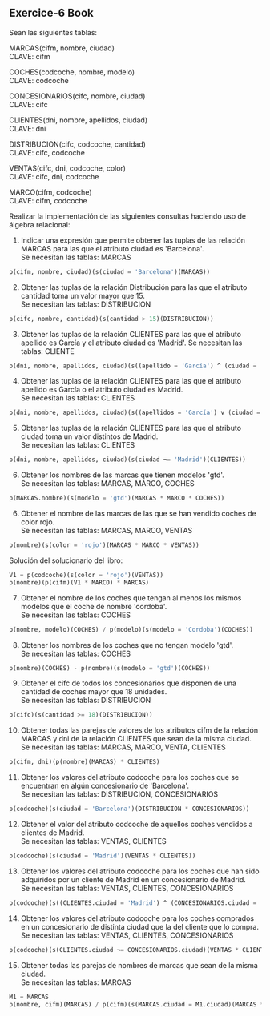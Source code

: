 ## Exercice-6 Book

Sean las siguientes tablas:

MARCAS(cifm, nombre, ciudad)\
CLAVE: cifm

COCHES(codcoche, nombre, modelo)\
CLAVE: codcoche

CONCESIONARIOS(cifc, nombre, ciudad)\
CLAVE: cifc

CLIENTES(dni, nombre, apellidos, ciudad)\
CLAVE: dni

DISTRIBUCION(cifc, codcoche, cantidad)\
CLAVE: cifc, codcoche

VENTAS(cifc, dni, codcoche, color)\
CLAVE: cifc, dni, codcoche

MARCO(cifm, codcoche)\
CLAVE: cifm, codcoche

Realizar la implementación de las siguientes consultas haciendo uso de álgebra relacional:

1) Indicar una expresión que permite obtener las tuplas de las relación MARCAS para las que el atributo ciudad es
'Barcelona'.\
Se necesitan las tablas: MARCAS
```sql
p(cifm, nombre, ciudad)(s(ciudad = 'Barcelona')(MARCAS))
```

2) Obtener las tuplas de la relación Distribución para las que el atributo cantidad toma un valor mayor que 15.\
Se necesitan las tablas: DISTRIBUCION
```sql
p(cifc, nombre, cantidad)(s(cantidad > 15)(DISTRIBUCION))
```

3) Obtener las tuplas de la relación CLIENTES para las que el atributo apellido es García y el atributo ciudad es
'Madrid'.
Se necesitan las tablas: CLIENTE
```sql
p(dni, nombre, apellidos, ciudad)(s((apellido = 'García') ^ (ciudad = 'Madrid'))(CLIENTES))
```

4) Obtener las tuplas de la relación CLIENTES para las que el atributo apellido es García o el atributo ciudad es
Madrid.\
Se necesitan las tablas: CLIENTES
```sql
p(dni, nombre, apellidos, ciudad)(s((apellidos = 'García') v (ciudad = 'Madrid'))(CLIENTES))
```

5) Obtener las tuplas de la relación CLIENTES para las que el atributo ciudad toma un valor distintos de Madrid.\
Se necesitan las tablas: CLIENTES
```sql
p(dni, nombre, apellidos, ciudad)(s(ciudad ¬= 'Madrid')(CLIENTES))
```

6) Obtener los nombres de las marcas que tienen modelos 'gtd'.\
Se necesitan las tablas: MARCAS, MARCO, COCHES
```sql
p(MARCAS.nombre)(s(modelo = 'gtd')(MARCAS * MARCO * COCHES))
```

6) Obtener el nombre de las marcas de las que se han vendido coches de color rojo.\
Se necesitan las tablas: MARCAS, MARCO, VENTAS
```sql
p(nombre)(s(color = 'rojo')(MARCAS * MARCO * VENTAS))
```

Solución del solucionario del libro:
```sql
V1 = p(codcoche)(s(color = 'rojo')(VENTAS))
p(nombre)(p(cifm)(V1 * MARCO) * MARCAS)
```

7) Obtener el nombre de los coches que tengan al menos los mismos modelos que el coche de nombre 'cordoba'.\
Se necesitan las tablas: COCHES
```sql
p(nombre, modelo)(COCHES) / p(modelo)(s(modelo = 'Cordoba')(COCHES))
```

8) Obtener los nombres de los coches que no tengan modelo 'gtd'.\
Se necesitan las tablas: COCHES
```sql
p(nombre)(COCHES) - p(nombre)(s(modelo = 'gtd')(COCHES))
```

9) Obtener el cifc de todos los concesionarios que disponen de una cantidad de coches mayor que 18 unidades.\
Se necesitan las tablas: DISTRIBUCION
```sql
p(cifc)(s(cantidad >= 18)(DISTRIBUCION))
```

10) Obtener todas las parejas de valores de los atributos cifm de la relación MARCAS y dni de la relación CLIENTES
que sean de la misma ciudad.\
Se necesitan las tablas: MARCAS, MARCO, VENTA, CLIENTES
```sql
p(cifm, dni)(p(nombre)(MARCAS) * CLIENTES)
```

11) Obtener los valores del atributo codcoche para los coches que se encuentran en algún concesionario de 'Barcelona'.\
Se necesitan las tablas: DISTRIBUCION, CONCESIONARIOS
```sql
p(codcoche)(s(ciudad = 'Barcelona')(DISTRIBUCION * CONCESIONARIOS))
```

12) Obtener el valor del atributo codcoche de aquellos coches vendidos a clientes de Madrid.\
Se necesitan las tablas: VENTAS, CLIENTES
```sql
p(codcoche)(s(ciudad = 'Madrid')(VENTAS * CLIENTES))
```

13) Obtener los valores del atributo codcoche para los coches que han sido adquiridos por un cliente de Madrid en 
un concesionario de Madrid.\
Se necesitan las tablas: VENTAS, CLIENTES, CONCESIONARIOS
```sql
p(codcoche)(s((CLIENTES.ciudad = 'Madrid') ^ (CONCESIONARIOS.ciudad = 'Madrid'))(VENTAS * CLIENTES * CONCESIONARIOS))
```

14) Obtener los valores del atributo codcoche para los coches comprados en un concesionario de distinta ciudad que 
la del cliente que lo compra.\
Se necesitan las tablas: VENTAS, CLIENTES, CONCESIONARIOS
```sql
p(codcoche)(s(CLIENTES.ciudad ¬= CONCESIONARIOS.ciudad)(VENTAS * CLIENTES * CONCESIONARIOS))
```

15) Obtener todas las parejas de nombres de marcas que sean de la misma ciudad.\
Se necesitan las tablas: MARCAS
```sql
M1 = MARCAS
p(nombre, cifm)(MARCAS) / p(cifm)(s(MARCAS.ciudad = M1.ciudad)(MARCAS * M1))
```